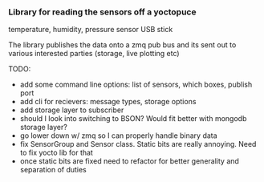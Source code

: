 ### Library for reading the sensors off a yoctopuce
temperature, humidity, pressure sensor USB stick

The library publishes the data onto a zmq pub bus
and its sent out to various interested parties (storage, live plotting etc)

TODO:

* add some command line options: list of sensors, which boxes, publish port
* add cli for recievers: message types, storage options
* add storage layer to subscriber
* should I look into switching to BSON? Would fit better with mongodb storage layer?
* go lower down w/ zmq so I can properly handle binary data
* fix SensorGroup and Sensor class. Static bits are really annoying. Need to fix yocto lib for that
* once static bits are fixed need to refactor for better generality and separation of duties
